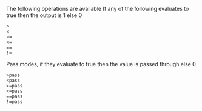 The following operations are available
If any of the following evaluates to true then the output is 1 else 0
```
> 
<
>=
<=
==
!=
```

Pass modes, if they evaluate to true then the value is passed through else 0

```
>pass
<pass
>=pass
<=pass
==pass
!=pass
```
